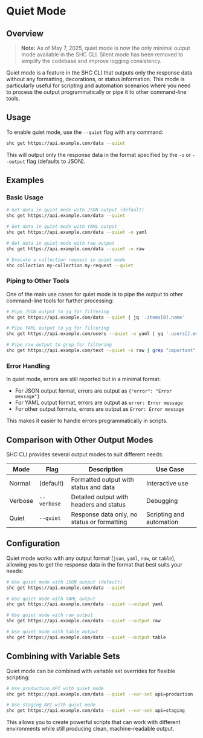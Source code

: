 # Quiet Mode

## Overview

> **Note:** As of May 7, 2025, quiet mode is now the only minimal output mode available in the SHC CLI. Silent mode has been removed to simplify the codebase and improve logging consistency.

Quiet mode is a feature in the SHC CLI that outputs only the response data without any formatting, decorations, or status information. This mode is particularly useful for scripting and automation scenarios where you need to process the output programmatically or pipe it to other command-line tools.

## Usage

To enable quiet mode, use the `--quiet` flag with any command:

```bash
shc get https://api.example.com/data --quiet
```

This will output only the response data in the format specified by the `-o` or `--output` flag (defaults to JSON).

## Examples

### Basic Usage

```bash
# Get data in quiet mode with JSON output (default)
shc get https://api.example.com/data --quiet

# Get data in quiet mode with YAML output
shc get https://api.example.com/data --quiet -o yaml

# Get data in quiet mode with raw output
shc get https://api.example.com/data --quiet -o raw

# Execute a collection request in quiet mode
shc collection my-collection my-request --quiet
```

### Piping to Other Tools

One of the main use cases for quiet mode is to pipe the output to other command-line tools for further processing:

```bash
# Pipe JSON output to jq for filtering
shc get https://api.example.com/data --quiet | jq '.items[0].name'

# Pipe YAML output to yq for filtering
shc get https://api.example.com/users --quiet -o yaml | yq '.users[].email'

# Pipe raw output to grep for filtering
shc get https://api.example.com/text --quiet -o raw | grep "important"
```

### Error Handling

In quiet mode, errors are still reported but in a minimal format:

- For JSON output format, errors are output as `{"error": "Error message"}`
- For YAML output format, errors are output as `error: Error message`
- For other output formats, errors are output as `Error: Error message`

This makes it easier to handle errors programmatically in scripts.

## Comparison with Other Output Modes

SHC CLI provides several output modes to suit different needs:

| Mode | Flag | Description | Use Case |
|------|------|-------------|----------|
| Normal | (default) | Formatted output with status and data | Interactive use |
| Verbose | `--verbose` | Detailed output with headers and status | Debugging |
| Quiet | `--quiet` | Response data only, no status or formatting | Scripting and automation |

## Configuration

Quiet mode works with any output format (`json`, `yaml`, `raw`, or `table`), allowing you to get the response data in the format that best suits your needs:

```bash
# Use quiet mode with JSON output (default)
shc get https://api.example.com/data --quiet

# Use quiet mode with YAML output
shc get https://api.example.com/data --quiet --output yaml

# Use quiet mode with raw output
shc get https://api.example.com/data --quiet --output raw

# Use quiet mode with table output
shc get https://api.example.com/data --quiet --output table
```

## Combining with Variable Sets

Quiet mode can be combined with variable set overrides for flexible scripting:

```bash
# Use production API with quiet mode
shc get https://api.example.com/data --quiet --var-set api=production

# Use staging API with quiet mode
shc get https://api.example.com/data --quiet --var-set api=staging
```

This allows you to create powerful scripts that can work with different environments while still producing clean, machine-readable output.
